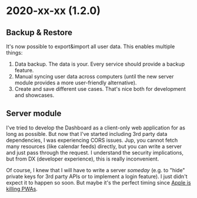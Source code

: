# 2020-xx-xx (1.2.0)

## Backup & Restore

It's now possible to export&import all user data. This enables multiple things:

1. Data backup. The data is your. Every service should provide a backup feature.
2. Manual syncing user data across computers (until the new server module provides a more user-friendly alternative).
3. Create and save different use cases. That's nice both for development and showcases.

## Server module

I've tried to develop the Dashboard as a client-only web application for as long as possible. But now that I've started including 3rd party data dependencies, I was experiencing CORS issues. Jup, you cannot fetch many resources (like calendar feeds) directly, but you can write a server and just pass through the request. I understand the security implications, but from DX (developer experience), this is really inconvenient.

Of course, I knew that I will have to write a server _someday_ (e.g. to "hide" private keys for 3rd party APIs or to implement a login feature). I just didn't expect it to happen so soon. But maybe it's the perfect timing since [Apple is killing PWAs](https://ar.al/2020/03/25/apple-just-killed-offline-web-apps-while-purporting-to-protect-your-privacy-why-thats-a-bad-thing-and-why-you-should-care/).
